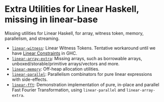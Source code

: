 # Extra Utilities for Linear Haskell, missing in linear-base

Missing utilities for Linear Haskell, for array, witness token, memory, parallelism, and streaming.

- [`linear-witness`](./linear-witness/README.md): Linear Witness Tokens. Tentative workaround until we have [Linear Constraints](https://github.com/ghc-proposals/ghc-proposals/pull/621) in GHC.
- [`linear-array-extra`](./linear-array-extra/README.md): Missing arrays, such as borrowable arrays, unboxed/storable/primitive arrays/vectors and more.
- [`linear-memory`](./linear-memory/README.md): Off-heap allocation utilities.
- [`linear-parallel`](./linear-parallel/README.md): Parallelism combinators for pure linear expressions with side-effects.
- [`linear-fft`](./linear-fft/README.md): Demonstration implementation of pure, in-place and parallel Fast Fourier Transformation, using `linear-parallel` and `linear-array-extra`.

